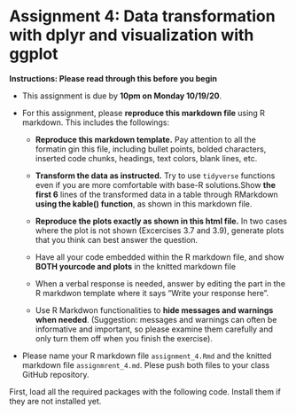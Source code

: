 Assignment 4: Data transformation with dplyr and visualization with
ggplot
================

**Instructions: Please read through this before you begin**

  - This assignment is due by **10pm on Monday 10/19/20**.

  - For this assignment, please **reproduce this markdown file** using R
    markdown. This includes the followings:
    
      - **Reproduce this markdown template.** Pay attention to all the
        formatin gin this file, including bullet points, bolded
        characters, inserted code chunks, headings, text colors, blank
        lines, etc.
    
      - **Transform the data as instructed.** Try to use `tidyverse`
        functions even if you are more comfortable with base-R
        solutions.Show **the first 6** lines of the transformed data in
        a table through RMarkdown **using the kable() function**, as
        shown in this markdown file.
    
      - **Reproduce the plots exactly as shown in this html file.** In
        two cases where the plot is not shown (Excercises 3.7 and 3.9),
        generate plots that you think can best answer the question.
    
      - Have all your code embedded within the R markdown file, and show
        **BOTH yourcode and plots** in the knitted markdown file
    
      - When a verbal response is needed, answer by editing the part in
        the R markdwon template where it says “Write your response
        here”.
    
      - Use R Markdwon functionalities to **hide messages and warnings
        when needed**. (Suggestion: messages and warnings can often be
        informative and important, so please examine them carefully and
        only turn them off when you finish the exercise).

  - Please name your R markdown file `assignment_4.Rmd` and the knitted
    markdown file `assignmrent_4.md`. Plese push both files to your
    class GitHub repository.

First, load all the required packages with the following code. Install
them if they are not installed yet.
